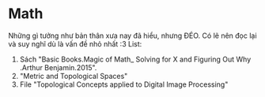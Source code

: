 # Math
Những gì tưởng như bản thân xưa nay đã hiểu, nhưng ĐÉO. Có lẽ nên đọc lại và suy nghĩ dù là vấn đề nhỏ nhất :3
List:
1. Sách "Basic Books.Magic of Math_ Solving for X and Figuring Out Why .Arthur Benjamin.2015".
2. "Metric and Topological Spaces" 
3. File "Topological Concepts applied to Digital Image Processing"


